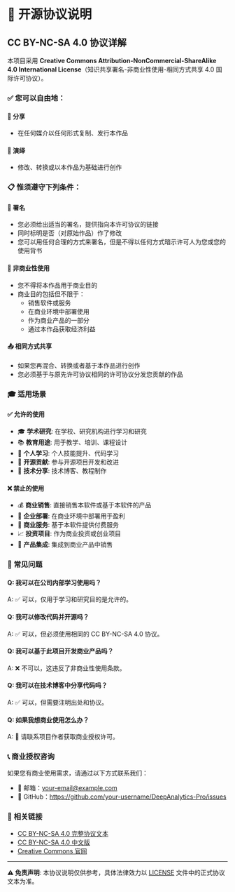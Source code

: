 # 📄 开源协议说明

## CC BY-NC-SA 4.0 协议详解

本项目采用 **Creative Commons Attribution-NonCommercial-ShareAlike 4.0 International License**（知识共享署名-非商业性使用-相同方式共享 4.0 国际许可协议）。

### ✅ 您可以自由地：

#### 🔄 **分享**
- 在任何媒介以任何形式复制、发行本作品

#### 🔧 **演绎** 
- 修改、转换或以本作品为基础进行创作

### 📋 惟须遵守下列条件：

#### 👤 **署名**
- 您必须给出适当的署名，提供指向本许可协议的链接
- 同时标明是否（对原始作品）作了修改
- 您可以用任何合理的方式来署名，但是不得以任何方式暗示许可人为您或您的使用背书

#### 🚫 **非商业性使用**
- 您不得将本作品用于商业目的
- 商业目的包括但不限于：
  - 销售软件或服务
  - 在商业环境中部署使用
  - 作为商业产品的一部分
  - 通过本作品获取经济利益

#### 📤 **相同方式共享**
- 如果您再混合、转换或者基于本作品进行创作
- 您必须基于与原先许可协议相同的许可协议分发您贡献的作品

### 🎓 **适用场景**

#### ✅ **允许的使用**
- 🎓 **学术研究**: 在学校、研究机构进行学习和研究
- 📚 **教育用途**: 用于教学、培训、课程设计
- 🔬 **个人学习**: 个人技能提升、代码学习
- 🤝 **开源贡献**: 参与开源项目开发和改进
- 📖 **技术分享**: 技术博客、教程制作

#### ❌ **禁止的使用**
- 💰 **商业销售**: 直接销售本软件或基于本软件的产品
- 🏢 **企业部署**: 在商业环境中部署用于盈利
- 💼 **商业服务**: 基于本软件提供付费服务
- 📈 **投资项目**: 作为商业投资或创业项目
- 🛒 **产品集成**: 集成到商业产品中销售

### 🤔 **常见问题**

#### Q: 我可以在公司内部学习使用吗？
A: ✅ 可以，仅用于学习和研究目的是允许的。

#### Q: 我可以修改代码并开源吗？
A: ✅ 可以，但必须使用相同的 CC BY-NC-SA 4.0 协议。

#### Q: 我可以基于此项目开发商业产品吗？
A: ❌ 不可以，这违反了非商业性使用条款。

#### Q: 我可以在技术博客中分享代码吗？
A: ✅ 可以，但需要注明出处和协议。

#### Q: 如果我想商业使用怎么办？
A: 📧 请联系项目作者获取商业授权许可。

### 📞 **商业授权咨询**

如果您有商业使用需求，请通过以下方式联系我们：
- 📧 邮箱：your-email@example.com
- 🐙 GitHub：https://github.com/your-username/DeepAnalytics-Pro/issues

### 🔗 **相关链接**

- [CC BY-NC-SA 4.0 完整协议文本](https://creativecommons.org/licenses/by-nc-sa/4.0/)
- [CC BY-NC-SA 4.0 中文版](https://creativecommons.org/licenses/by-nc-sa/4.0/deed.zh)
- [Creative Commons 官网](https://creativecommons.org/)

---

**⚠️ 免责声明**: 本协议说明仅供参考，具体法律效力以 [LICENSE](LICENSE) 文件中的正式协议文本为准。 